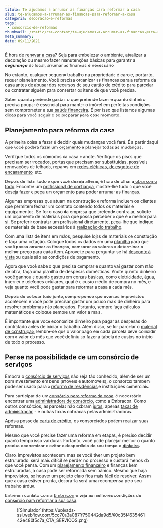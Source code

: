 ```yaml
---
titulo: Te ajudamos a arrumar as finanças para reformar a casa
slug: te-ajudamos-a-arrumar-as-financas-para-reformar-a-casa
categoria: decoracao-e-reformas
tags:
 - consorcio-de-reformas
thumbnail: /static/cms-content/te-ajudamos-a-arrumar-as-financas-para-reformar-a-casa.jpg
meta_summary: 
date: 09/11/2021
---
```

É hora de [renovar a casa](https://www.embracon.com.br/blog/termine-sua-casa-com-o-consorcio-de-reforma)? Seja para embelezar o ambiente, atualizar a decoração ou mesmo fazer manutenções básicas para garantir a ***segurança*** do local, arrumar as finanças é necessário.

No entanto, qualquer pequeno trabalho na propriedade é caro e, portanto, requer planejamento. Você precisa [organizar as finanças](https://www.embracon.com.br/blog/saiba-como-organizar-as-suas-financas-pessoais) para a reforma da casa antes de abusar dos recursos do seu cartão de crédito para parcelar ou contratar alguém para consertar os itens de que você precisa.

Saber quanto pretende gastar, o que pretende fazer e quanto dinheiro precisa poupar é essencial para manter o imóvel em perfeitas condições sem comprometer a sua[ saúde financeira](https://www.embracon.com.br/blog/5-dicas-para-conquistar-a-saude-financeira). É por isso que listamos algumas dicas para você seguir e se preparar para esse momento.

Planejamento para reforma da casa 
----------------------------------

A primeira coisa a fazer é decidir quais mudanças você fará. É a partir daqui que você poderá fazer um [orçamento](https://www.embracon.com.br/blog/a-importancia-de-organizar-e-fazer-um-orcamento-pessoal) e planejar todas as mudanças.

Verifique todos os cômodos da casa e anote. Verifique os pisos que precisam ser trocados, portas que precisam ser substituídas, possíveis renovações de telhado, reparos em [redes elétricas, de esgoto e de encanamento](https://www.embracon.com.br/blog/cuide-da-sua-casa-faca-uma-manutencao-regularmente), etc.

Depois de listar tudo o que você deseja alterar, é hora de olhar a[ obra como todo](https://www.embracon.com.br/blog/saiba-como-escolher-os-melhores-fornecedores-para-sua-obra). Encontre um [profissional de confiança](https://www.embracon.com.br/blog/afinal-preciso-de-um-engenheiro-de-obras-para-reformar-a-minha-casa), mostre-lhe tudo o que você deseja fazer e peça um orçamento para poder arrumar as finanças.

Algumas empresas que atuam na construção e reforma incluem os clientes que permitem fechar um contrato contendo todos os materiais e equipamentos. Se for o caso da empresa que pretende contratar, solicite um orçamento de materiais para que possa perceber o que é o melhor para si. Se preferir contratar um profissional diretamente, peça-lhe que indique os materiais de base necessários à [realização do trabalho](https://www.embracon.com.br/blog/entenda-como-evitar-dores-de-cabeca-com-obras-na-casa).

Com uma lista de itens em mãos, pesquise lojas de materiais de construção e faça uma cotação. Coloque todos os dados em uma [planilha](https://www.embracon.com.br/blog/como-criar-uma-planilha-de-planejamento-financeiro) para que você possa arrumar as finanças, comparar os valores e determinar o melhor preço para cada item. Aproveite para perguntar se há [desconto à vista](https://www.embracon.com.br/blog/qual-a-vantagem-do-pagamento-a-vista) ou quais são as condições de pagamento.

Agora que você sabe o que precisa comprar e quanto vai gastar com mão de obra, faça uma planilha de despesas domésticas. Anote quanto dinheiro você ganhou e quanto gastou em contas básicas, como [eletricidade, água](https://www.embracon.com.br/blog/como-economizar-nas-contas-de-agua-e-luz), internet e telefones celulares, qual é o custo médio de compra no mês, e veja quanto você pode gastar para reformar a casa a cada mês.

Depois de colocar tudo junto, sempre pense que eventos imprevistos acontecem e você pode precisar gastar um pouco mais de dinheiro para resolver problemas não planejados. Portanto, sempre faça cálculos matemáticos e coloque sempre um valor a mais.

É importante que você economize dinheiro para pagar as despesas do contratado antes de iniciar o trabalho. Além disso, se for parcelar o [material de construção](https://www.embracon.com.br/blog/como-juntar-dinheiro-para-reformar-a-casa), lembre-se que o valor pago em cada parcela deve coincidir com o valor do mês que você definiu ao fazer a tabela de custos no início de todo o processo.

Pense na possibilidade de um consórcio de serviços 
---------------------------------------------------

Embora o [consórcio de serviços](https://www.embracon.com.br/blog/guia-completo-de-como-reformar-a-sua-casa-inteira-com-o-consorcio) não seja tão conhecido, além de ser um bom investimento em bens (imóveis e automóveis), o consórcio também pode ser usado para a [reforma de residências](https://www.embracon.com.br/blog/como-reformar-a-casa-sem-sair-do-planejamento-financeiro) e instituições comerciais.

Para participar de um [consórcio para reforma da casa](https://www.embracon.com.br/blog/consorcio-reforma-embracon-por-que-e-uma-boa-opcao), é necessário encontrar uma [administradora de consórcio](https://www.embracon.com.br/blog/como-escolher-uma-administradora-de-consorcio), como a Embracon. Como outros consórcios, as parcelas não cobram [juros](https://www.embracon.com.br/blog/parcela-de-consorcio-tem-juros), apenas [taxas de administração](https://www.embracon.com.br/conhecaoconsorcio/o-que-e-taxa-de-administracao) - e outras taxas cobradas pelas administradoras.

Após a posse da [carta de crédito](https://www.embracon.com.br/conhecaoconsorcio/o-que-e-carta-de-credito), os consorciados podem realizar suas reformas.

Mesmo que você precise fazer uma reforma em etapas, é preciso decidir quanto tempo isso vai durar. Portanto, você pode planejar melhor o quanto precisa economizar e evitar o desperdício do seu tempo e [dinheiro](https://www.embracon.com.br/blog/5-erros-que-voce-deve-evitar-para-conseguir-economizar-dinheiro).

Claro, imprevistos acontecem, mas se você tiver um projeto bem estruturado, será mais difícil se perder no processo e custará menos do que você pensa. Com um [planejamento financeiro](https://www.embracon.com.br/blog/planejamento-financeiro-um-guia-para-as-financas-nao-sairem-de-controle) e finanças bem estruturadas, a casa pode ser reformada sem pânico. Mesmo que haja imprevistos, se houver um projeto claro fica mais fácil de resolver. Assim que a casa estiver pronta, decorá-la será uma recompensa pelo seu trabalho árduo.

Entre em contato com a [Embracon](https://www.embracon.com.br/a-embracon) e veja as melhores condições de [consórcio para reformar a sua casa](https://www.embracon.com.br/tag/consorcio-de-reformas).

<figure class="w-richtext-figure-type-image w-richtext-align-center"><div>![Simulador](https://uploads-ssl.webflow.com/5cc70a3a0871f750442da9d5/60c35f463546142e480f5c7a_CTA_SERVICOS.png)</div></figure>
